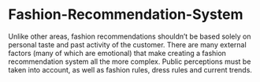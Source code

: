 # Fashion-Recommendation-System
Unlike other areas, fashion recommendations shouldn’t be based solely on personal taste and past activity of the customer. There are many external factors (many of which are emotional) that make creating a fashion recommendation system all the more complex. Public perceptions must be taken into account, as well as fashion rules, dress rules and current trends.
